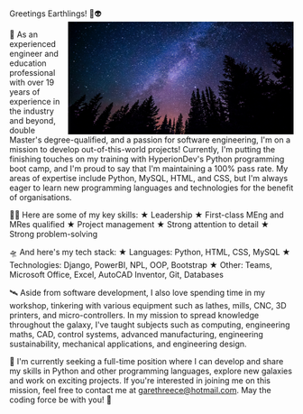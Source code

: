 Greetings Earthlings! 👋👽
<img align="right" src="https://github.com/garethreece/garethreece/blob/main/trees%20and%20stars.jpg" width="400" height="200" alt="Looking up at the sky with trees and stars at night">

🚀 As an experienced engineer and education professional with over 19 years of experience in the industry and beyond, double Master's degree-qualified, and a passion for software engineering, I'm on a mission to develop out-of-this-world projects! Currently, I'm putting the finishing touches on my training with HyperionDev's Python programming boot camp, and I'm proud to say that I'm maintaining a 100% pass rate. My areas of expertise include Python, MySQL, HTML, and CSS, but I'm always eager to learn new programming languages and technologies for the benefit of organisations.

👨‍🚀 Here are some of my key skills:
  ★ Leadership
  ★ First-class MEng and MRes qualified
  ★ Project management
  ★ Strong attention to detail
  ★ Strong problem-solving

🛸 And here's my tech stack:
  ★ Languages: Python, HTML, CSS, MySQL
  ★ Technologies: Django, PowerBI, NPL, OOP, Bootstrap
  ★ Other: Teams, Microsoft Office, Excel, AutoCAD Inventor, Git, Databases

🛰️ Aside from software development, I also love spending time in my workshop, tinkering with various equipment such as lathes, mills, CNC, 3D printers, and micro-controllers. In my mission to spread knowledge throughout the galaxy, I've taught subjects such as computing, engineering maths, CAD, control systems, advanced manufacturing, engineering sustainability, mechanical applications, and engineering design.

🌙 I'm currently seeking a full-time position where I can develop and share my skills in Python and other programming languages, explore new galaxies and work on exciting projects. If you're interested in joining me on this mission, feel free to contact me at garethreece@hotmail.com. May the coding force be with you! 🚀

